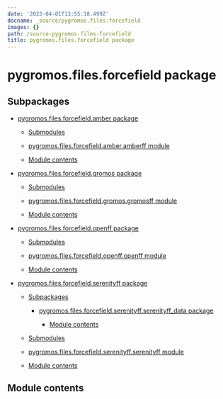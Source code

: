 ```yaml
---
date: '2022-04-01T13:55:18.499Z'
docname: _source/pygromos.files.forcefield
images: {}
path: /source-pygromos-files-forcefield
title: pygromos.files.forcefield package
---
```


# pygromos.files.forcefield package

## Subpackages


* [pygromos.files.forcefield.amber package]()


    * [Submodules](#submodules)


    * [pygromos.files.forcefield.amber.amberff module](#module-pygromos.files.forcefield.amber.amberff)


    * [Module contents](#module-pygromos.files.forcefield.amber)


* [pygromos.files.forcefield.gromos package]()


    * [Submodules](#submodules)


    * [pygromos.files.forcefield.gromos.gromosff module](#module-pygromos.files.forcefield.gromos.gromosff)


    * [Module contents](#module-pygromos.files.forcefield.gromos)


* [pygromos.files.forcefield.openff package]()


    * [Submodules](#submodules)


    * [pygromos.files.forcefield.openff.openff module](#module-pygromos.files.forcefield.openff.openff)


    * [Module contents](#module-pygromos.files.forcefield.openff)


* [pygromos.files.forcefield.serenityff package]()


    * [Subpackages](#subpackages)


        * [pygromos.files.forcefield.serenityff.serenityff_data package]()


            * [Module contents](#module-pygromos.files.forcefield.serenityff.serenityff_data)


    * [Submodules](#submodules)


    * [pygromos.files.forcefield.serenityff.serenityff module](#module-pygromos.files.forcefield.serenityff.serenityff)


    * [Module contents](#module-pygromos.files.forcefield.serenityff)


## Module contents
